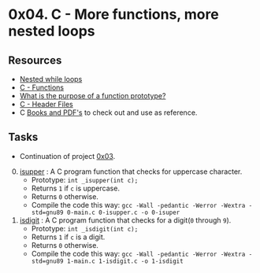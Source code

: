 # 0x04. C - More functions, more nested loops

## Resources

- [Nested while loops](https://www.youtube.com/watch?v=Z3iGeQ1gIss)                            
- [C - Functions](https://www.tutorialspoint.com/cprogramming/c_functions.htm)                 
- [What is the purpose of a function prototype?](https://www.geeksforgeeks.org/what-is-the-purpose-of-a-function-prototype/)
- [C - Header Files](https://www.tutorialspoint.com/cprogramming/c_header_files.htm)           
- C [Books and PDF's](../references) to check out and use as reference.

## Tasks

- Continuation of project [0x03](../0x02-functions_nested_loops).

0. [isupper](./0-isupper.c) : A C program function that checks for uppercase character.
	- Prototype: `int _isupper(int c);`
	- Returns `1` if `c` is uppercase.
	- Returns `0` otherwise.
	- Compile the code this way: `gcc -Wall -pedantic -Werror -Wextra -std=gnu89 0-main.c 0-isupper.c -o 0-isuper`
1. [isdigit](./1-isdigit.c) : A C program function that checks for a digit(`0` through `9`).
	- Prototype: `int _isdigit(int c);`
	- Returns `1` if `c` is a digit.
	- Returns `0` otherwise.
	- Compile the code this way: `gcc -Wall -pedantic -Werror -Wextra -std=gnu89 1-main.c 1-isdigit.c -o 1-isdigit`

